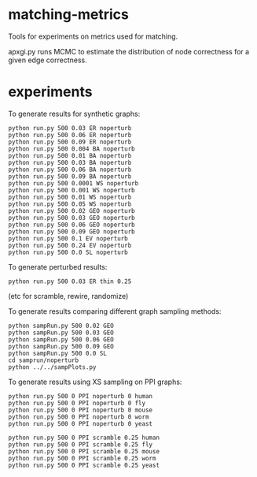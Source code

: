 # matching-metrics

Tools for experiments on metrics used for matching.

apxgi.py runs MCMC to estimate the distribution of node correctness for a given edge correctness.

# experiments

To generate results for synthetic graphs:
```
python run.py 500 0.03 ER noperturb
python run.py 500 0.06 ER noperturb
python run.py 500 0.09 ER noperturb
python run.py 500 0.004 BA noperturb
python run.py 500 0.01 BA noperturb
python run.py 500 0.03 BA noperturb
python run.py 500 0.06 BA noperturb
python run.py 500 0.09 BA noperturb
python run.py 500 0.0001 WS noperturb
python run.py 500 0.001 WS noperturb
python run.py 500 0.01 WS noperturb
python run.py 500 0.05 WS noperturb
python run.py 500 0.02 GEO noperturb
python run.py 500 0.03 GEO noperturb
python run.py 500 0.06 GEO noperturb
python run.py 500 0.09 GEO noperturb
python run.py 500 0.1 EV noperturb
python run.py 500 0.24 EV noperturb
python run.py 500 0.0 SL noperturb
```
To generate perturbed results:
```
python run.py 500 0.03 ER thin 0.25
```
(etc for scramble, rewire, randomize)

To generate results comparing different graph sampling methods:
```
python sampRun.py 500 0.02 GEO 
python sampRun.py 500 0.03 GEO 
python sampRun.py 500 0.06 GEO 
python sampRun.py 500 0.09 GEO 
python sampRun.py 500 0.0 SL 
cd samprun/noperturb
python ../../sampPlots.py
```
To generate results using XS sampling on PPI graphs:
```
python run.py 500 0 PPI noperturb 0 human
python run.py 500 0 PPI noperturb 0 fly
python run.py 500 0 PPI noperturb 0 mouse
python run.py 500 0 PPI noperturb 0 worm
python run.py 500 0 PPI noperturb 0 yeast

python run.py 500 0 PPI scramble 0.25 human
python run.py 500 0 PPI scramble 0.25 fly
python run.py 500 0 PPI scramble 0.25 mouse
python run.py 500 0 PPI scramble 0.25 worm
python run.py 500 0 PPI scramble 0.25 yeast
```

